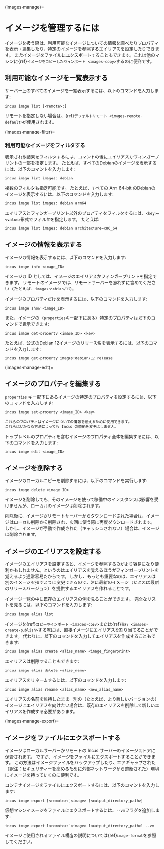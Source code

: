 (images-manage)=
# イメージを管理するには

イメージを扱う際は、利用可能なイメージについての情報を調べたりプロパティを表示・編集したり、特定のイメージを参照するエイリアスを設定したりできます。
またイメージをファイルにエクスポートすることもできます。これは他のマシンに{ref}`イメージをコピーしたりインポート <images-copy>`するのに便利です。

## 利用可能なイメージを一覧表示する

サーバー上のすべてのイメージを一覧表示するには、以下のコマンドを入力します:

    incus image list [<remote>:]

リモートを指定しない場合は、{ref}`デフォルトリモート <images-remote-default>`が使用されます。

(images-manage-filter)=
### 利用可能なイメージをフィルタする

表示される結果をフィルタするには、コマンドの後にエイリアスかフィンガープリントの一部を指定します。
たとえば、すべてのDebianのイメージを表示するには、以下のコマンドを入力します:

    incus image list images: debian

複数のフィルタも指定可能です。
たとえば、すべての Arm 64-bit のDebianのイメージを表示するには、以下のコマンドを入力します:

    incus image list images: debian arm64

エイリアスとフィンガープリント以外のプロパティをフィルタするには、`<key>=<value>`形式でフィルタを指定します。
たとえば:

    incus image list images: debian architecture=x86_64

## イメージの情報を表示する

イメージの情報を表示するには、以下のコマンドを入力します:

    incus image info <image_ID>

イメージの ID としては、イメージのエイリアスかフィンガープリントを指定できます。
リモートのイメージでは、リモートサーバーを忘れずに含めてください（たとえば、`images:debian/12`）。

イメージのプロパティだけを表示するには、以下のコマンドを入力します:

    incus image show <image_ID>

また、イメージの（`properties`キー配下にある）特定のプロパティは以下のコマンドで表示できます:

    incus image get-property <image_ID> <key>

たとえば、公式のDebian 12イメージのリリース名を表示するには、以下のコマンドを入力します:

    incus image get-property images:debian/12 release

(images-manage-edit)=
## イメージのプロパティを編集する

`properties` キー配下にあるイメージの特定のプロパティを設定するには、以下のコマンドを入力します:

    incus image set-property <image_ID> <key>

```{note}
これらのプロパティはイメージについての情報を伝えるために使用できます。
これらはいかなる方法によっても Incus の挙動を変更はしません。
```

トップレベルのプロパティを含むイメージのプロパティ全体を編集するには、以下のコマンドを入力します:

    incus image edit <image_ID>

## イメージを削除する

イメージのローカルコピーを削除するには、以下のコマンドを実行します:

    incus image delete <image_ID>

イメージを削除しても、そのイメージを使って稼働中のインスタンスは影響を受けませんが、ローカルのイメージは削除されます。

削除後に、イメージがリモートサーバーからダウンロードされた場合は、イメージはローカル削除から削除され、次回に使う際に再度ダウンロードされます。
しかし、イメージが手動で作成された（キャッシュされない）場合は、イメージは削除されます。

## イメージのエイリアスを設定する

イメージのエイリアスを設定すると、イメージを参照するのがより容易になり便利かもしれません。というのはエイリアスを覚えるほうがフィンガープリントを覚えるより通常容易だからです。
しかし、もっとも重要なのは、エイリアスは別のイメージを指すように変更できるので、常に最新のイメージ（たとえば最新のリリースバージョン）を提供するエイリアスを作れることです。

イメージ一覧の中に既存のエイリアスの例を見ることができます。
完全なリストを見るには、以下のコマンドを入力します:

    incus image alias list

イメージを{ref}`コピーやインポート <images-copy>`または{ref}`発行 <images-create-publish>`する際には、直接イメージにエイリアスを割り当てることができます。
代わりに、以下のコマンドを入力してエイリアスを作成することもできます:

    incus image alias create <alias_name> <image_fingerprint>

エイリアスは削除することもできます:

    incus image alias delete <alias_name>

エイリアスをリネームするには、以下のコマンドを入力します:

    incus image alias rename <alias_name> <new_alias_name>

エイリアスの名前を維持したまま、別の（たとえば、より新しいバージョンの）イメージにエイリアスを向けたい場合は、既存のエイリアスを削除して新しいエイリアスを作成する必要があります。

(images-manage-export)=
## イメージをファイルにエクスポートする

イメージはローカルサーバーかリモートの Incus サーバーのイメージストアに保管されます。
ですが、イメージをファイルにエクスポートすることができます。
この方法はイメージファイルをバックアップしたり、エアギャップされた（訳注：セキュリティーを高めるために外部ネットワークから遮断された）環境にイメージを持っていくのに便利です。

コンテナイメージをファイルにエクスポートするには、以下のコマンドを入力します:

    incus image export [<remote>:]<image> [<output_directory_path>]

仮想マシンイメージをファイルにエクスポートするには、`--vm`フラグを追加します:

    incus image export [<remote>:]<image> [<output_directory_path>] --vm

イメージに使用されるファイル構造の説明については{ref}`image-format`を参照してください。

